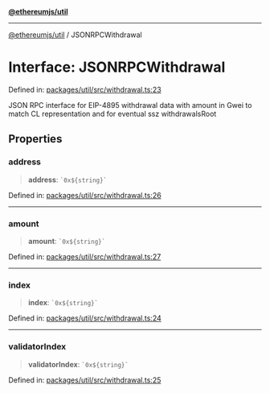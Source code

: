 [**@ethereumjs/util**](../README.md)

***

[@ethereumjs/util](../README.md) / JSONRPCWithdrawal

# Interface: JSONRPCWithdrawal

Defined in: [packages/util/src/withdrawal.ts:23](https://github.com/ethereumjs/ethereumjs-monorepo/blob/master/packages/util/src/withdrawal.ts#L23)

JSON RPC interface for EIP-4895 withdrawal data with amount in Gwei to
match CL representation and for eventual ssz withdrawalsRoot

## Properties

### address

> **address**: `` `0x${string}` ``

Defined in: [packages/util/src/withdrawal.ts:26](https://github.com/ethereumjs/ethereumjs-monorepo/blob/master/packages/util/src/withdrawal.ts#L26)

***

### amount

> **amount**: `` `0x${string}` ``

Defined in: [packages/util/src/withdrawal.ts:27](https://github.com/ethereumjs/ethereumjs-monorepo/blob/master/packages/util/src/withdrawal.ts#L27)

***

### index

> **index**: `` `0x${string}` ``

Defined in: [packages/util/src/withdrawal.ts:24](https://github.com/ethereumjs/ethereumjs-monorepo/blob/master/packages/util/src/withdrawal.ts#L24)

***

### validatorIndex

> **validatorIndex**: `` `0x${string}` ``

Defined in: [packages/util/src/withdrawal.ts:25](https://github.com/ethereumjs/ethereumjs-monorepo/blob/master/packages/util/src/withdrawal.ts#L25)
